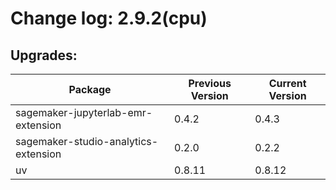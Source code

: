 # Change log: 2.9.2(cpu)

## Upgrades: 

Package | Previous Version | Current Version
---|---|---
sagemaker-jupyterlab-emr-extension|0.4.2|0.4.3
sagemaker-studio-analytics-extension|0.2.0|0.2.2
uv|0.8.11|0.8.12
